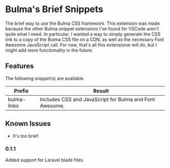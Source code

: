 # Bulma's Brief Snippets

The brief way to use the Bulma CSS framework. This extension was made because the other Bulma snippet extensions I've found for VSCode aren't quite what I need. In particular, I wanted a way to simply generate the CSS link to a copy of the Bulma CSS file on a CDN, as well as the necessary Font Awesome JavaScript call. For now, that's all this extensionw will do, but I might add more functionality in the future.

## Features

The following snippet(s) are available.

| Prefix | Result |
|---|---|
| bulma-links | Includes CSS and JavaScript for Bulma and Font Awesome. | 

## Known Issues

* It's too brief.

### 0.1.1

Added support for Laravel blade files.
